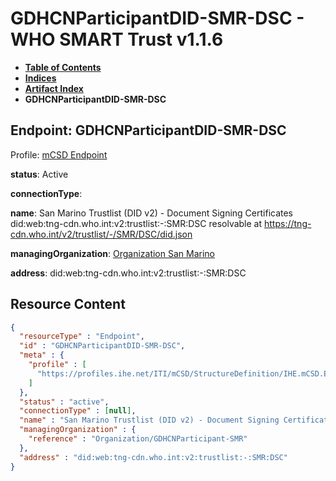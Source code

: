 # GDHCNParticipantDID-SMR-DSC - WHO SMART Trust v1.1.6

* [**Table of Contents**](toc.md)
* [**Indices**](indices.md)
* [**Artifact Index**](artifacts.md)
* **GDHCNParticipantDID-SMR-DSC**

## Endpoint: GDHCNParticipantDID-SMR-DSC

Profile: [mCSD Endpoint](https://profiles.ihe.net/ITI/mCSD/4.0.0/StructureDefinition-IHE.mCSD.Endpoint.html)

**status**: Active

**connectionType**: 

**name**: San Marino Trustlist (DID v2) - Document Signing Certificates did:web:tng-cdn.who.int:v2:trustlist:-:SMR:DSC resolvable at https://tng-cdn.who.int/v2/trustlist/-/SMR/DSC/did.json

**managingOrganization**: [Organization San Marino](Organization-GDHCNParticipant-SMR.md)

**address**: did:web:tng-cdn.who.int:v2:trustlist:-:SMR:DSC



## Resource Content

```json
{
  "resourceType" : "Endpoint",
  "id" : "GDHCNParticipantDID-SMR-DSC",
  "meta" : {
    "profile" : [
      "https://profiles.ihe.net/ITI/mCSD/StructureDefinition/IHE.mCSD.Endpoint"
    ]
  },
  "status" : "active",
  "connectionType" : [null],
  "name" : "San Marino Trustlist (DID v2) - Document Signing Certificates\ndid:web:tng-cdn.who.int:v2:trustlist:-:SMR:DSC\nresolvable at https://tng-cdn.who.int/v2/trustlist/-/SMR/DSC/did.json",
  "managingOrganization" : {
    "reference" : "Organization/GDHCNParticipant-SMR"
  },
  "address" : "did:web:tng-cdn.who.int:v2:trustlist:-:SMR:DSC"
}

```
